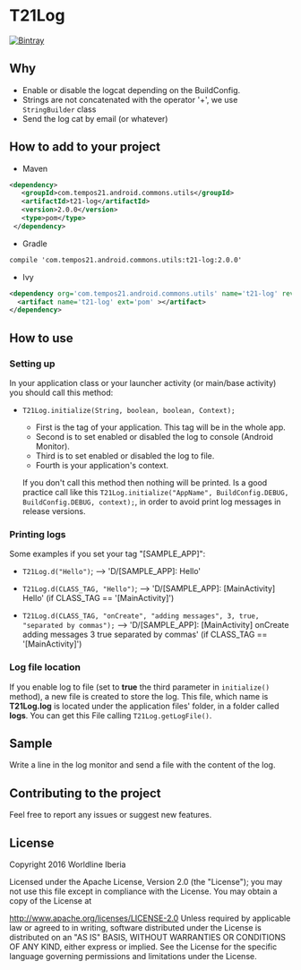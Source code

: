 # T21Log

[![Bintray](https://api.bintray.com/packages/worldline-spain/maven/t21-log/images/download.svg)](https://bintray.com/worldline-spain/maven/t21-log)


## Why
- Enable or disable the logcat depending on the BuildConfig.
- Strings are not concatenated with the operator '+', we use `StringBuilder` class
- Send the log cat by email (or whatever)

## How to add to your project
- Maven
```xml
<dependency>
   <groupId>com.tempos21.android.commons.utils</groupId>
   <artifactId>t21-log</artifactId>
   <version>2.0.0</version>
   <type>pom</type>
 </dependency>
```
- Gradle
```xml
compile 'com.tempos21.android.commons.utils:t21-log:2.0.0'
```
- Ivy
```xml
<dependency org='com.tempos21.android.commons.utils' name='t21-log' rev='2.0.0'>
  <artifact name='t21-log' ext='pom' ></artifact>
</dependency>
```

## How to use

### Setting up

In your application class or your launcher activity (or main/base activity) you should call this method:

* `T21Log.initialize(String, boolean, boolean, Context);`
	* First is the tag of your application. This tag will be in the whole app.
	* Second is to set enabled or disabled the log to console (Android Monitor).
	* Third is to set enabled or disabled the log to file.
	* Fourth is your application's context.

	If you don't call this method then nothing will be printed.
	Is a good practice call like this `T21Log.initialize("AppName", BuildConfig.DEBUG, BuildConfig.DEBUG, context);`, in order to avoid print log messages in release versions.
    
### Printing logs

Some examples if you set your tag "[SAMPLE_APP]":

* `T21Log.d("Hello")`; --> 'D/[SAMPLE_APP]: Hello'

* `T21Log.d(CLASS_TAG, "Hello")`; --> 'D/[SAMPLE_APP]: [MainActivity] Hello' (if CLASS_TAG == '[MainActivity]')

* `T21Log.d(CLASS_TAG, "onCreate", "adding messages", 3, true, "separated by commas");` --> 'D/[SAMPLE_APP]: [MainActivity] onCreate adding messages 3 true separated by commas' (if CLASS_TAG == '[MainActivity]')

### Log file location

If you enable log to file (set to **true** the third parameter in `initialize()` method), a new file is created to store the log. This file, which name is **T21Log.log** is located under the application files' folder, in a folder called **logs**. You can get this File calling `T21Log.getLogFile()`.

## Sample

Write a line in the log monitor and send a file with the content of the log.

## Contributing to the project

Feel free to report any issues or suggest new features.

## License

Copyright 2016 Worldline Iberia

Licensed under the Apache License, Version 2.0 (the "License"); you may not use this file except in compliance with the License. You may obtain a copy of the License at

http://www.apache.org/licenses/LICENSE-2.0
Unless required by applicable law or agreed to in writing, software distributed under the License is distributed on an "AS IS" BASIS, WITHOUT WARRANTIES OR CONDITIONS OF ANY KIND, either express or implied. See the License for the specific language governing permissions and limitations under the License.